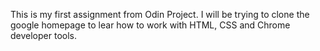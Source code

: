 This is my first assignment from Odin Project.  I will be trying to clone the google homepage to lear how to work with HTML, CSS and Chrome developer tools.


